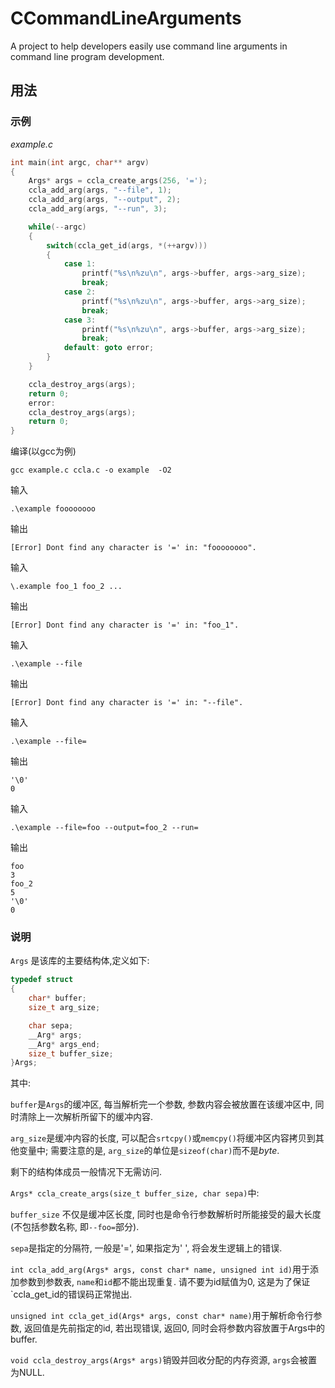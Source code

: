 # CCommandLineArguments
A project to help developers easily use command line arguments in command line program development.
## 用法
### 示例
_example.c_
``` C
int main(int argc, char** argv)
{
    Args* args = ccla_create_args(256, '=');
    ccla_add_arg(args, "--file", 1);
    ccla_add_arg(args, "--output", 2);
    ccla_add_arg(args, "--run", 3);

    while(--argc)
    {
        switch(ccla_get_id(args, *(++argv)))
        {
            case 1:
                printf("%s\n%zu\n", args->buffer, args->arg_size);
                break;
            case 2:
                printf("%s\n%zu\n", args->buffer, args->arg_size);
                break;
            case 3:
                printf("%s\n%zu\n", args->buffer, args->arg_size);
                break;
            default: goto error;
        }
    }

    ccla_destroy_args(args);
    return 0;
    error:
    ccla_destroy_args(args);
    return 0;
}

```
编译(以gcc为例)

    gcc example.c ccla.c -o example  -O2
  
输入

    .\example foooooooo
    
输出

    [Error] Dont find any character is '=' in: "foooooooo".
    
输入

    \.example foo_1 foo_2 ...
    
输出

    [Error] Dont find any character is '=' in: "foo_1".
    
输入

    .\example --file

输出

    [Error] Dont find any character is '=' in: "--file".
    
输入

    .\example --file=
    
 输出
 
    '\0'
    0
    
输入

    .\example --file=foo --output=foo_2 --run=
    
输出

    foo
    3
    foo_2
    5
    '\0'
    0
    
### 说明

`Args` 是该库的主要结构体,定义如下:

```C
typedef struct
{
    char* buffer;
    size_t arg_size;

    char sepa;
    __Arg* args;
    __Arg* args_end;
    size_t buffer_size;
}Args;

```

其中:

`buffer`是`Args`的缓冲区, 每当解析完一个参数, 参数内容会被放置在该缓冲区中, 同时清除上一次解析所留下的缓冲内容.

`arg_size`是缓冲内容的长度, 可以配合`srtcpy()`或`memcpy()`将缓冲区内容拷贝到其他变量中; 需要注意的是, `arg_size`的单位是`sizeof(char)`而不是*byte*.

剩下的结构体成员一般情况下无需访问.


`Args* ccla_create_args(size_t buffer_size, char sepa)`中:

`buffer_size` 不仅是缓冲区长度, 同时也是命令行参数解析时所能接受的最大长度(不包括参数名称, 即`--foo=`部分).

`sepa`是指定的分隔符, 一般是'=', 如果指定为' ', 将会发生逻辑上的错误.


`int ccla_add_arg(Args* args, const char* name, unsigned int id)`用于添加参数到参数表, `name`和`id`都不能出现重复. 请不要为id赋值为0, 这是为了保证`ccla_get_id的错误码正常抛出.

`unsigned int ccla_get_id(Args* args, const char* name)`用于解析命令行参数, 返回值是先前指定的id, 若出现错误, 返回0, 同时会将参数内容放置于Args中的buffer.

`void ccla_destroy_args(Args* args)`销毁并回收分配的内存资源, `args`会被置为NULL.
